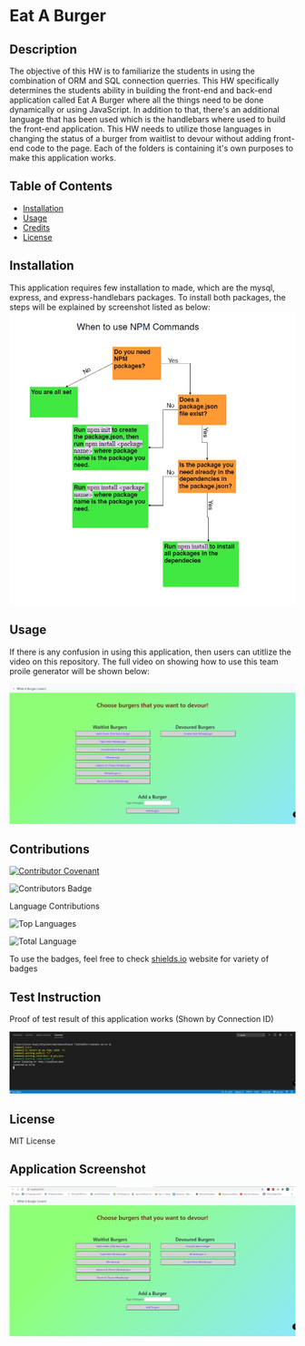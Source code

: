 # Eat A Burger

## Description 
The objective of this HW is to familiarize the students in using the combination of ORM and SQL connection querries. This HW specifically determines the students ability in building the front-end and back-end application called Eat A Burger where all the things need to be done dynamically or using JavaScript. In addition to that, there's an additional language that has been used which is the handlebars where used to build the front-end application. This HW needs to utilize those languages in changing the status of a burger from waitlist to devour without adding front-end code to the page. Each of the folders is containing it's own purposes to make this application works. 
    
## Table of Contents
* [Installation](#installation)
* [Usage](#usage)
* [Credits](#credits)
* [License](#license)

## Installation 
This application requires few installation to made, which are the mysql, express, and express-handlebars packages. To install both packages, the steps will be explained by screenshot listed as below:
![Steps Installation](./public/assets/image/steps.JPG) 
  
## Usage 
If there is any confusion in using this application, then users can utitlize the video on this repository. The full video on showing how to use this team proile generator will be shown below:
  
![Example Instructions](./public/assets/image/demo.gif)
  
## Contributions
[![Contributor Covenant](https://img.shields.io/badge/Contributor%20Covenant-v2.0%20adopted-ff69b4.svg)](code_of_conduct.md) 

![Contributors Badge](https://img.shields.io/github/contributors/stevenbong96/WABHndlBars?label=Total%20Contributors)

Language Contributions

![Top Languages](https://img.shields.io/github/languages/top/stevenbong96/WABHndlBars)

![Total Language](https://img.shields.io/github/languages/count/stevenbong96/WABHndlBars)

To use the badges, feel free to check [shields.io](https://shields.io/) website for variety of badges

## Test Instruction 
Proof of test result of this application works (Shown by Connection ID)

![Test Results](./public/assets/image/TestResult.JPG)

## License 
  
MIT License

## Application Screenshot

![Screenshot](./public/assets/image/screenshot.JPG)